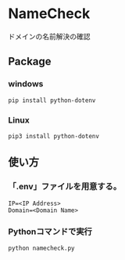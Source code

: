 # NameCheck
ドメインの名前解決の確認

## Package
### windows
```
pip install python-dotenv
```

### Linux
```
pip3 install python-dotenv
```

## 使い方
### 「.env」ファイルを用意する。
```
IP=<IP Address>
Domain=<Domain Name>
```

### Pythonコマンドで実行
```
python namecheck.py
```
